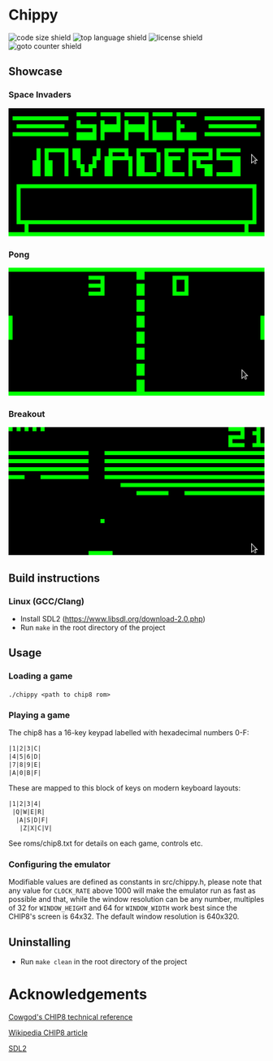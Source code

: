 # Chippy
![code size shield](https://img.shields.io/github/languages/code-size/c99zealot/chippy?style=plastic)
![top language shield](https://img.shields.io/github/languages/top/c99zealot/chippy?label=C&style=plastic)
![license shield](https://img.shields.io/github/license/c99zealot/chippy?style=plastic)
![goto counter shield](https://img.shields.io/github/search/c99zealot/chippy/goto?style=plastic)

## Showcase
### Space Invaders
![image of space invaders game](pix/invaders.png)
### Pong
![image of pong game](pix/pong.png)
### Breakout
![image of breakout game](pix/breakout.png)

## Build instructions
### Linux (GCC/Clang)
- Install SDL2 (https://www.libsdl.org/download-2.0.php)
- Run `make` in the root directory of the project

## Usage
### Loading a game
`./chippy <path to chip8 rom>`
### Playing a game
The chip8 has a 16-key keypad labelled
with hexadecimal numbers 0-F:
```
|1|2|3|C|
|4|5|6|D|
|7|8|9|E|
|A|0|B|F|
```
These are mapped to this block of keys on modern keyboard layouts:
```
|1|2|3|4|
 |Q|W|E|R|
  |A|S|D|F|
   |Z|X|C|V|
```
See roms/chip8.txt for details on each game, controls etc.

### Configuring the emulator
Modifiable values are defined as constants in src/chippy.h,
please note that any value for `CLOCK_RATE` above 1000 will make the
emulator run as fast as possible and that, while the window resolution
can be any number, multiples of 32 for `WINDOW_HEIGHT` and 64 for
`WINDOW_WIDTH` work best since the CHIP8's screen is 64x32.
The default window resolution is 640x320.

## Uninstalling
- Run `make clean` in the root directory of the project

# Acknowledgements
[Cowgod's CHIP8 technical reference](http://devernay.free.fr/hacks/chip8/C8TECH10.HTM)

[Wikipedia CHIP8 article](https://en.wikipedia.org/wiki/CHIP-8)

[SDL2](https://www.libsdl.org/)

